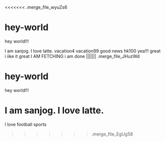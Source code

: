 <<<<<<< .merge_file_wyuZs6
# hey-world
hey world!!!

I am sanjog. I love latte.
vacation4
vacation99
good news
hk100
yea!!!
great
i iike it 
great
I AM FETCHING
i am done
||||||| .merge_file_JHuzWd
# hey-world
hey world!!!

I am sanjog. I love latte.
=======
I love football
sports
>>>>>>> .merge_file_EgUg58
